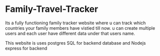 # Family-Travel-Tracker

Its a fully functioning family tracker website where u can track which countries your family members have vistied till now.
u can create multiple users and each user have different data under that users name.

This website is uses postgres SQL for backend database and Nodejs express for backend

